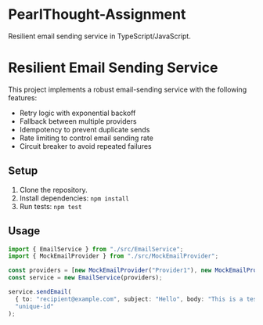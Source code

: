 # PearlThought-Assignment
Resilient email sending service in TypeScript/JavaScript.
# Resilient Email Sending Service

This project implements a robust email-sending service with the following features:
- Retry logic with exponential backoff
- Fallback between multiple providers
- Idempotency to prevent duplicate sends
- Rate limiting to control email sending rate
- Circuit breaker to avoid repeated failures

## Setup

1. Clone the repository.
2. Install dependencies: `npm install`
3. Run tests: `npm test`

## Usage

```typescript
import { EmailService } from "./src/EmailService";
import { MockEmailProvider } from "./src/MockEmailProvider";

const providers = [new MockEmailProvider("Provider1"), new MockEmailProvider("Provider2")];
const service = new EmailService(providers);

service.sendEmail(
  { to: "recipient@example.com", subject: "Hello", body: "This is a test email." },
  "unique-id"
);

